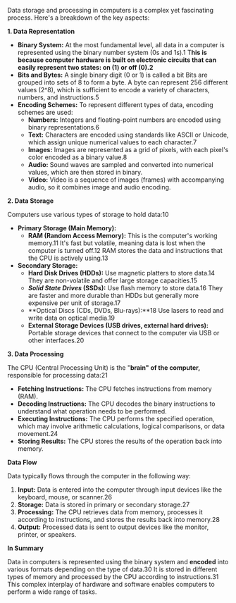 Data storage and processing in computers is a complex yet fascinating process. Here's a breakdown of the key aspects:

**1. Data Representation**

- **Binary System:** At the most fundamental level, all data in a computer is represented using the binary number system (0s and 1s).1 T**his is because computer hardware is built on electronic circuits that can easily represent two states: on (1) or off (0).2**
- **Bits and Bytes:** A single binary digit (0 or 1) is called a bit Bits are grouped into sets of 8 to form a byte. A byte can represent 256 different values (2^8), which is sufficient to encode a variety of characters, numbers, and instructions.5
- **Encoding Schemes:** To represent different types of data, encoding schemes are used:
    - **Numbers:** Integers and floating-point numbers are encoded using binary representations.6
    - **Text:** Characters are encoded using standards like ASCII or Unicode, which assign unique numerical values to each character.7
    - **Images:** Images are represented as a grid of pixels, with each pixel's color encoded as a binary value.8
    - **Audio:** Sound waves are sampled and converted into numerical values, which are then stored in binary.
    - **Video:** Video is a sequence of images (frames) with accompanying audio, so it combines image and audio encoding.

**2. Data Storage**

Computers use various types of storage to hold data:10

- **Primary Storage (Main Memory):**
    - **RAM (Random Access Memory):** This is the computer's working memory.11 It's fast but volatile, meaning data is lost when the computer is turned off.12 RAM stores the data and instructions that the CPU is actively using.13
- **Secondary Storage:**
    - **Hard Disk Drives (HDDs):** Use magnetic platters to store data.14 They are non-volatile and offer large storage capacities.15
    - ***Solid State Drives* (SSDs):** Use flash memory to store data.16 They are faster and more durable than HDDs but generally more expensive per unit of storage.17
    - **Optical Discs (CDs, DVDs, Blu-rays):**18 Use lasers to read and write data on optical media.19
    - **External Storage Devices (USB drives, external hard drives):** Portable storage devices that connect to the computer via USB or other interfaces.20

**3. Data Processing**

The CPU (Central Processing Unit) is the "**brain" of the computer,** responsible for processing data:21

- **Fetching Instructions:** The CPU fetches instructions from memory (RAM).
- **Decoding Instructions:** The CPU decodes the binary instructions to understand what operation needs to be performed.
- **Executing Instructions:** The CPU performs the specified operation, which may involve arithmetic calculations, logical comparisons, or data movement.24
- **Storing Results:** The CPU stores the results of the operation back into memory.

**Data Flow**

Data typically flows through the computer in the following way:

1. **Input:** Data is entered into the computer through input devices like the keyboard, mouse, or scanner.26
2. **Storage:** Data is stored in primary or secondary storage.27
3. **Processing:** The CPU retrieves data from memory, processes it according to instructions, and stores the results back into memory.28
4. **Output:** Processed data is sent to output devices like the monitor, printer, or speakers.

**In Summary**

Data in computers is represented using the binary system and **encoded** into various formats depending on the type of data.30 It is stored in different types of memory and processed by the CPU according to instructions.31 This complex interplay of hardware and software enables computers to perform a wide range of tasks.